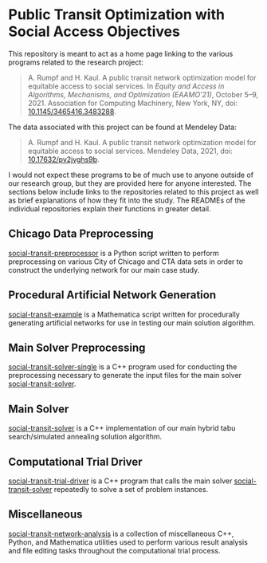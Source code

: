 # Public Transit Optimization with Social Access Objectives

This repository is meant to act as a home page linking to the various programs related to the research project:

> A. Rumpf and H. Kaul. A public transit network optimization model for equitable access to social services. In _Equity and Access in Algorithms, Mechanisms, and Optimization (EAAMO’21)_, October 5–9, 2021. Association for Computing Machinery, New York, NY, doi: [10.1145/3465416.3483288](https://doi.org/10.1145/3465416.3483288).

The data associated with this project can be found at Mendeley Data:

> A. Rumpf and H. Kaul. A public transit network optimization model for equitable access to social services. Mendeley Data, 2021, doi: [10.17632/pv2jvghs9b](https://doi.org/10.17632/pv2jvghs9b).

I would not expect these programs to be of much use to anyone outside of our research group, but they are provided here for anyone interested. The sections below include links to the repositories related to this project as well as brief explanations of how they fit into the study. The READMEs of the individual repositories explain their functions in greater detail.

## Chicago Data Preprocessing

[social-transit-preprocessor](https://github.com/adam-rumpf/social-transit-preprocessor) is a Python script written to perform preprocessing on various City of Chicago and CTA data sets in order to construct the underlying network for our main case study.

## Procedural Artificial Network Generation

[social-transit-example](https://github.com/adam-rumpf/social-transit-example) is a Mathematica script written for procedurally generating artificial networks for use in testing our main solution algorithm.

## Main Solver Preprocessing

[social-transit-solver-single](https://github.com/adam-rumpf/social-transit-solver-single) is a C++ program used for conducting the preprocessing necessary to generate the input files for the main solver [social-transit-solver](https://github.com/adam-rumpf/social-transit-solver).

## Main Solver

[social-transit-solver](https://github.com/adam-rumpf/social-transit-solver) is a C++ implementation of our main hybrid tabu search/simulated annealing solution algorithm.

## Computational Trial Driver

[social-transit-trial-driver](https://github.com/adam-rumpf/social-transit-trial-driver) is a C++ program that calls the main solver [social-transit-solver](https://github.com/adam-rumpf/social-transit-solver) repeatedly to solve a set of problem instances.

## Miscellaneous

[social-transit-network-analysis](https://github.com/adam-rumpf/social-transit-network-analysis) is a collection of miscellaneous C++, Python, and Mathematica utilities used to perform various result analysis and file editing tasks throughout the computational trial process.
